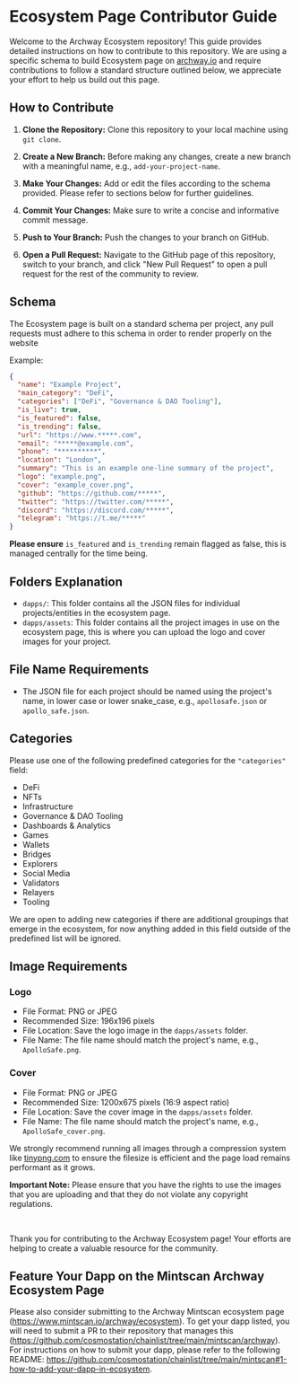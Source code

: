 # Ecosystem Page Contributor Guide

Welcome to the Archway Ecosystem repository! This guide provides detailed instructions on how to contribute to this repository. We are using a specific schema to build Ecosystem page on [archway.io](https://archway.io/ecosystem) and require contributions to follow a standard structure outlined below, we appreciate your effort to help us build out this page.

## How to Contribute

1. **Clone the Repository:**
   Clone this repository to your local machine using `git clone`.

2. **Create a New Branch:**
   Before making any changes, create a new branch with a meaningful name, e.g., `add-your-project-name`.

3. **Make Your Changes:**
   Add or edit the files according to the schema provided. Please refer to sections below for further guidelines.

4. **Commit Your Changes:**
   Make sure to write a concise and informative commit message.

5. **Push to Your Branch:**
   Push the changes to your branch on GitHub.

6. **Open a Pull Request:**
   Navigate to the GitHub page of this repository, switch to your branch, and click "New Pull Request" to open a pull request for the rest of the community to review.

## Schema

The Ecosystem page is built on a standard schema per project, any pull requests must adhere to this schema in order to render properly on the website

Example:

```json
{
  "name": "Example Project",
  "main_category": "DeFi",
  "categories": ["DeFi", "Governance & DAO Tooling"],
  "is_live": true,
  "is_featured": false,
  "is_trending": false,
  "url": "https://www.*****.com",
  "email": "*****@example.com",
  "phone": "**********",
  "location": "London",
  "summary": "This is an example one-line summary of the project",
  "logo": "example.png",
  "cover": "example_cover.png",
  "github": "https://github.com/*****",
  "twitter": "https://twitter.com/*****",
  "discord": "https://discord.com/*****",
  "telegram": "https://t.me/*****"
}
```

**Please ensure** `is_featured` and `is_trending` remain flagged as false, this is managed centrally for the time being.

## Folders Explanation

- `dapps/`: This folder contains all the JSON files for individual projects/entities in the ecosystem page.
- `dapps/assets`: This folder contains all the project images in use on the ecosystem page, this is where you can upload the logo and cover images for your project.

## File Name Requirements

- The JSON file for each project should be named using the project's name, in lower case or lower snake_case, e.g., `apollosafe.json` or `apollo_safe.json`.

## Categories

Please use one of the following predefined categories for the `"categories"` field:
- DeFi
- NFTs
- Infrastructure
- Governance & DAO Tooling
- Dashboards & Analytics
- Games
- Wallets
- Bridges
- Explorers
- Social Media
- Validators
- Relayers
- Tooling

We are open to adding new categories if there are additional groupings that emerge in the ecosystem, for now anything added in this field outside of the predefined list will be ignored.

## Image Requirements

### Logo

- File Format: PNG or JPEG
- Recommended Size: 196x196 pixels
- File Location: Save the logo image in the `dapps/assets` folder.
- File Name: The file name should match the project's name, e.g., `ApolloSafe.png`.

### Cover

- File Format: PNG or JPEG
- Recommended Size: 1200x675 pixels (16:9 aspect ratio)
- File Location: Save the cover image in the `dapps/assets` folder.
- File Name: The file name should match the project's name, e.g., `ApolloSafe_cover.png`.

We strongly recommend running all images through a compression system like [tinypng.com](https://tinypng.com/) to ensure the filesize is efficient and the page load remains performant as it grows.

**Important Note:** Please ensure that you have the rights to use the images that you are uploading and that they do not violate any copyright regulations.

<br>

Thank you for contributing to the Archway Ecosystem page! Your efforts are helping to create a valuable resource for the community.

## Feature Your Dapp on the Mintscan Archway Ecosystem Page

Please also consider submitting to the Archway Mintscan ecosystem page (https://www.mintscan.io/archway/ecosystem). To get your dapp listed, you will need to submit a PR to their repository that manages this (https://github.com/cosmostation/chainlist/tree/main/mintscan/archway). For instructions on how to submit your dapp, please refer to the following README: https://github.com/cosmostation/chainlist/tree/main/mintscan#1-how-to-add-your-dapp-in-ecosystem.